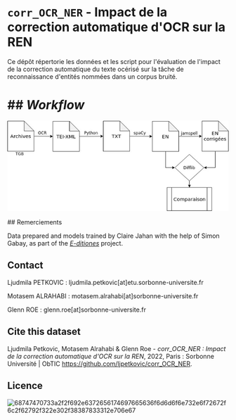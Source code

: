 # `corr_OCR_NER` - Impact de la correction automatique d'OCR sur la REN

Ce dépôt répertorie les données et les script pour l'évaluation de l'impact de la correction automatique du texte océrisé sur la tâche de reconnaissance d'entités nommées dans un corpus bruité.

# ## *Workflow*

<p align="center">
  <img src="img/workflow_corr_ocr_ren.jpg">
</p> 
## Remerciements

Data prepared and models trained by Claire Jahan with the help of Simon Gabay, as part of the [_E-ditiones_](https://github.com/e-ditiones) project.

## Contact
Ljudmila PETKOVIC : ljudmila.petkovic[at]etu.sorbonne-universite.fr

Motasem ALRAHABI : motasem.alrahabi[at]sorbonne-universite.fr

Glenn ROE : glenn.roe[at]sorbonne-universite.fr

## Cite this dataset
Ljudmila Petkovic, Motasem Alrahabi & Glenn Roe - *corr_OCR_NER : Impact de la correction automatique d'OCR sur la REN*, 2022, Paris : Sorbonne Université | ObTIC https://github.com/ljpetkovic/corr_OCR_NER.

## Licence
![68747470733a2f2f692e6372656174697665636f6d6d6f6e732e6f72672f6c2f62792f322e302f38387833312e706e67](https://user-images.githubusercontent.com/56683417/115237678-2150d080-a11d-11eb-903e-5a26587e12e1.png)





